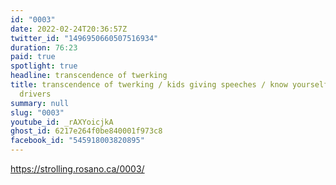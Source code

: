 ```yaml
---
id: "0003"
date: 2022-02-24T20:36:57Z
twitter_id: "1496950660507516934"
duration: 76:23
paid: true
spotlight: true
headline: transcendence of twerking
title: transcendence of twerking / kids giving speeches / know yourself via taxi
  drivers
summary: null
slug: "0003"
youtube_id: _rAXYoicjkA
ghost_id: 6217e264f0be840001f973c8
facebook_id: "545918003820895"
---
```

https://strolling.rosano.ca/0003/
